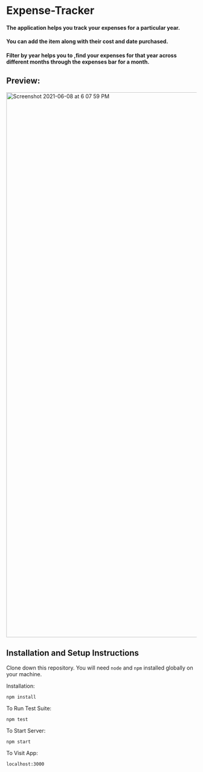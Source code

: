 # Expense-Tracker

#### The application helps you track your expenses for a particular year. 

#### You can add the item along with their cost and date purchased.

#### Filter by year helps you to ,find your expenses for that year across different months through the expenses bar for a month.


## Preview:   

<img width="1439" alt="Screenshot 2021-06-08 at 6 07 59 PM" src="https://user-images.githubusercontent.com/63841527/121186584-e3526c00-c884-11eb-820a-c40544e891a6.png">



## Installation and Setup Instructions


Clone down this repository. You will need `node` and `npm` installed globally on your machine.  

Installation:

`npm install`  

To Run Test Suite:  

`npm test`  

To Start Server:

`npm start`  

To Visit App:

`localhost:3000`  

